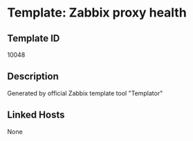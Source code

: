 # Template: Zabbix proxy health

## Template ID
10048

## Description
Generated by official Zabbix template tool "Templator"

## Linked Hosts
None

